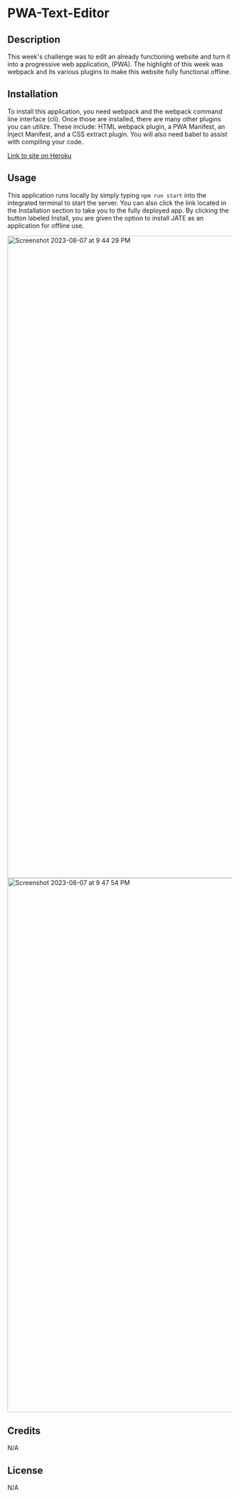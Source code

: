 # PWA-Text-Editor
## Description

This week's challenge was to edit an already functioning website and turn it into a progressive web application, (PWA). The highlight of this week was webpack and its various plugins to make this website fully functional offline. 
## Installation

To install this application, you need webpack and the webpack command line interface (cli). Once those are installed, there are many other plugins you can utilize. These include: HTML webpack plugin, a PWA Manifest, an Inject Manifest, and a CSS extract plugin. You will also need babel to assist with compiling your code. 

[Link to site on Heroku](https://pwa-editor-bc47a30d16dc.herokuapp.com/)

## Usage

This application runs locally by simply typing ```npm run start``` into the integrated terminal to start the server. You can also click the link located in the Installation section to take you to the fully deployed app. By clicking the button labeled Install, you are given the option to install JATE as an application for offline use. 

<img width="1440" alt="Screenshot 2023-08-07 at 9 44 29 PM" src="https://github.com/AipuAmeh/pwa-text-editor/assets/110988589/fe317f1c-d1cc-41df-8b9c-cfae84229271">

<img width="1198" alt="Screenshot 2023-08-07 at 9 47 54 PM" src="https://github.com/AipuAmeh/pwa-text-editor/assets/110988589/6913a475-15ea-4ba9-83a2-d3db0bdffd84">

## Credits

N/A

## License

N/A
